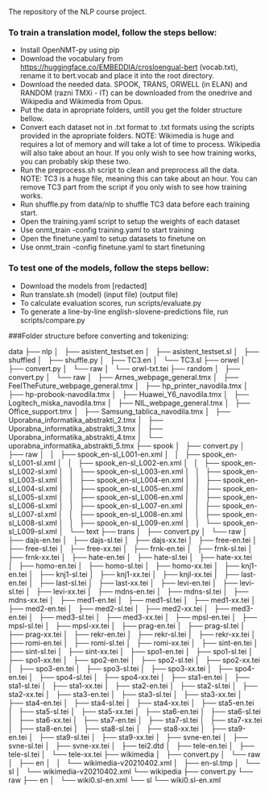 The repository of the NLP course project.

### To train a translation model, follow the steps bellow:

* Install OpenNMT-py using pip
* Download the vocabulary from https://huggingface.co/EMBEDDIA/crosloengual-bert (vocab.txt), rename it to bert.vocab and place it into the root directory.
* Download the needed data. SPOOK, TRANS, ORWELL (in ELAN) and RANDOM (razni TMXi - IT) can be downloaded from the onedrive and Wikipedia and Wikimedia from Opus.
* Put the data in apropriate folders, untill you get the folder structure bellow.
* Convert each dataset not in .txt format to .txt formats using the scripts provided in the apropriate folders. NOTE: Wikimedia is huge and requires a lot of memory and will take a lot of time to process. Wikipedia will also take about an hour. If you only wish to see how training works, you can probably skip these two.
* Run the preprocess.sh script to clean and preprocess all the data. NOTE: TC3 is a huge file, meaning this can take about an hour. You can remove TC3 part from the script if you only wish to see how training works.
* Run shuffle.py from data/nlp to shuffle TC3 data before each training start.
* Open the training.yaml script to setup the weights of each dataset
* Use onmt_train -config training.yaml to start training
* Open the finetune.yaml to setup datasets to finetune on
* Use onmt_train -config finetune.yaml to start finetuning

### To test one of the models, follow the steps bellow:

* Download the models from [redacted]
* Run translate.sh (model) (input file) (output file)
* To calculate evaluation scores, run scripts/evaluate.py
* To generate a line-by-line english-slovene-predictions file, run scripts/compare.py

###Folder structure before converting and tokenizing:

data
├── nlp
│   ├── asistent_testset.en
│   ├── asistent_testset.sl
│   ├── shuffled
│   ├── shuffle.py
│   ├── TC3.en
│   └── TC3.sl
├── orwel
│   ├── convert.py
│   └── raw
│       └── orwl-txt.tei
├── random
│   ├── convert.py
│   └── raw
│       ├── Arnes_webpage_general.tmx
│       ├── FeelTheFuture_webpage_general.tmx
│       ├── hp_printer_navodila.tmx
│       ├── hp-probook-navodila.tmx
│       ├── Huawei_Y6_navodila.tmx
│       ├── Logitech_miska_navodila.tmx
│       ├── NIL_webpage_general.tmx
│       ├── Office_support.tmx
│       ├── Samsung_tablica_navodila.tmx
│       ├── Uporabna_informatika_abstrakti_2.tmx
│       ├── Uporabna_informatika_abstrakti_3.tmx
│       ├── Uporabna_informatika_abstrakti_4.tmx
│       └── uporabna_informatika_abstrakti_5.tmx
├── spook
│   ├── convert.py
│   ├── raw
│   │   ├── spook_en-sl_L001-en.xml
│   │   ├── spook_en-sl_L001-sl.xml
│   │   ├── spook_en-sl_L002-en.xml
│   │   ├── spook_en-sl_L002-sl.xml
│   │   ├── spook_en-sl_L003-en.xml
│   │   ├── spook_en-sl_L003-sl.xml
│   │   ├── spook_en-sl_L004-en.xml
│   │   ├── spook_en-sl_L004-sl.xml
│   │   ├── spook_en-sl_L005-en.xml
│   │   ├── spook_en-sl_L005-sl.xml
│   │   ├── spook_en-sl_L006-en.xml
│   │   ├── spook_en-sl_L006-sl.xml
│   │   ├── spook_en-sl_L007-en.xml
│   │   ├── spook_en-sl_L007-sl.xml
│   │   ├── spook_en-sl_L008-en.xml
│   │   ├── spook_en-sl_L008-sl.xml
│   │   ├── spook_en-sl_L009-en.xml
│   │   └── spook_en-sl_L009-sl.xml
│   └── text
├── trans
│   ├── convert.py
│   └── raw
│       ├── dajs-en.tei
│       ├── dajs-sl.tei
│       ├── dajs-xx.tei
│       ├── free-en.tei
│       ├── free-sl.tei
│       ├── free-xx.tei
│       ├── frnk-en.tei
│       ├── frnk-sl.tei
│       ├── frnk-xx.tei
│       ├── hate-en.tei
│       ├── hate-sl.tei
│       ├── hate-xx.tei
│       ├── homo-en.tei
│       ├── homo-sl.tei
│       ├── homo-xx.tei
│       ├── knj1-en.tei
│       ├── knj1-sl.tei
│       ├── knj1-xx.tei
│       ├── knjl-xx.tei
│       ├── last-en.tei
│       ├── last-sl.tei
│       ├── last-xx.tei
│       ├── levi-en.tei
│       ├── levi-sl.tei
│       ├── levi-xx.tei
│       ├── mdns-en.tei
│       ├── mdns-sl.tei
│       ├── mdns-xx.tei
│       ├── med1-en.tei
│       ├── med1-sl.tei
│       ├── med1-xx.tei
│       ├── med2-en.tei
│       ├── med2-sl.tei
│       ├── med2-xx.tei
│       ├── med3-en.tei
│       ├── med3-sl.tei
│       ├── med3-xx.tei
│       ├── mpsl-en.tei
│       ├── mpsl-sl.tei
│       ├── mpsl-xx.tei
│       ├── prag-en.tei
│       ├── prag-sl.tei
│       ├── prag-xx.tei
│       ├── rekr-en.tei
│       ├── rekr-sl.tei
│       ├── rekr-xx.tei
│       ├── romi-en.tei
│       ├── romi-sl.tei
│       ├── romi-xx.tei
│       ├── sint-en.tei
│       ├── sint-sl.tei
│       ├── sint-xx.tei
│       ├── spo1-en.tei
│       ├── spo1-sl.tei
│       ├── spo1-xx.tei
│       ├── spo2-en.tei
│       ├── spo2-sl.tei
│       ├── spo2-xx.tei
│       ├── spo3-en.tei
│       ├── spo3-sl.tei
│       ├── spo3-xx.tei
│       ├── spo4-en.tei
│       ├── spo4-sl.tei
│       ├── spo4-xx.tei
│       ├── sta1-en.tei
│       ├── sta1-sl.tei
│       ├── sta1-xx.tei
│       ├── sta2-en.tei
│       ├── sta2-sl.tei
│       ├── sta2-xx.tei
│       ├── sta3-en.tei
│       ├── sta3-sl.tei
│       ├── sta3-xx.tei
│       ├── sta4-en.tei
│       ├── sta4-sl.tei
│       ├── sta4-xx.tei
│       ├── sta5-en.tei
│       ├── sta5-sl.tei
│       ├── sta5-xx.tei
│       ├── sta6-en.tei
│       ├── sta6-sl.tei
│       ├── sta6-xx.tei
│       ├── sta7-en.tei
│       ├── sta7-sl.tei
│       ├── sta7-xx.tei
│       ├── sta8-en.tei
│       ├── sta8-sl.tei
│       ├── sta8-xx.tei
│       ├── sta9-en.tei
│       ├── sta9-sl.tei
│       ├── sta9-xx.tei
│       ├── svne-en.tei
│       ├── svne-sl.tei
│       ├── svne-xx.tei
│       ├── tei2.dtd
│       ├── tele-en.tei
│       ├── tele-sl.tei
│       └── tele-xx.tei
├── wikimedia
│   ├── convert.py
│   └── raw
│       ├── en
│       │   └── wikimedia-v20210402.xml
│       ├── en-sl.tmp
│       └── sl
│           └── wikimedia-v20210402.xml
└── wikipedia
    ├── convert.py
    └── raw
        ├── en
        │   └── wiki0.sl-en.xml
        └── sl
            └── wiki0.sl-en.xml

